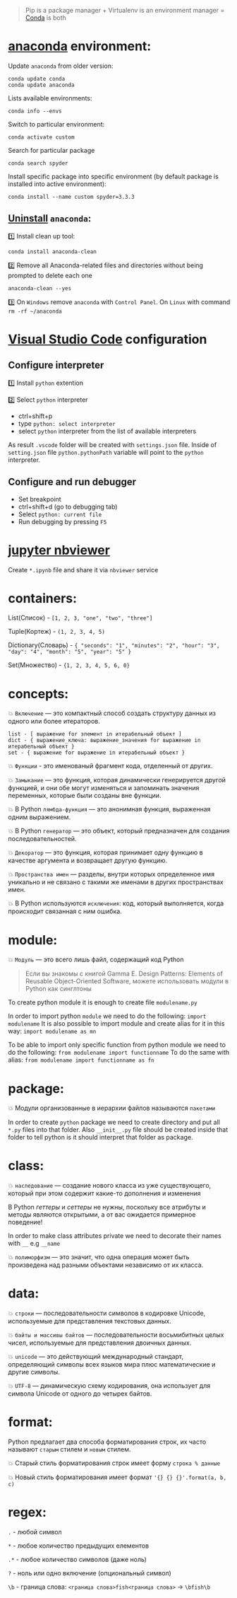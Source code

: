 > Pip is a package manager + Virtualenv is an environment manager = [Conda](https://conda.io/en/latest/) is both

# [anaconda](https://www.anaconda.com/) environment:

Update `anaconda` from older version:
```
conda update conda
conda update anaconda
```

Lists available environments:

```
conda info --envs
```

Switch to particular environment:

```
conda activate custom
```

Search for particular package

```
conda search spyder
```

Install specific package into specific environment (by default package is installed into active environment):

```
conda install --name custom spyder=3.3.3
```

## [Uninstall](https://docs.anaconda.com/anaconda/install/uninstall/) `anaconda`:

:one:
Install clean up tool:
```
conda install anaconda-clean
```

:two:
Remove all Anaconda-related files and directories without being prompted to delete each one
```
anaconda-clean --yes
```

:three:
On `Windows` remove `anaconda` with `Control Panel`. On `Linux` with command `rm -rf ~/anaconda`

# [Visual Studio Code](https://code.visualstudio.com/docs/python/python-tutorial#_prerequisites) configuration

## Configure interpreter

:one: Install `python` extention

:two: Select `python` interpreter
- ctrl+shift+p
- type `python: select interpreter`
- select `python` interpreter from the list of available interpreters

As result `.vscode` folder will be created with `settings.json` file.  Inside of `setting.json` file `python.pythonPath` variable will point to the `python` interpreter.

## Configure and run debugger

- Set breakpoint
- ctrl+shift+d (go to debugging tab)
- Select `python: current file`
- Run debugging by pressing `F5`

# [jupyter nbviewer](https://nbviewer.jupyter.org/)

Create `*.ipynb` file and share it via `nbviewer` service

# containers:

List(Список) - `[1, 2, 3, "one", "two", "three"]`

Tuple(Кортеж) - `(1, 2, 3, 4, 5)`

Dictionary(Словарь) - `{ "seconds": "1", "minutes": "2", "hour": "3", "day": "4", "month": "5", "year": "5" }`

Set(Множество) - `{1, 2, 3, 4, 5, 6, 0}`

# concepts:

:boom: `Включение` — это компактный способ создать структуру данных из одного или более итераторов.

```
list - [ выражение for элемент in итерабельный объект ]
dict - { выражение_ключа: выражение_значения for выражение in итерабельный объект }
set - { выражение for выражение in итерабельный объект }
```

:boom: `Функции` - это именованый фрагмент кода, отделенный от других.

:boom: `Замыкание` — это функция, которая динамически генерируется другой функцией, и они обе могут изменяться и запоминать значения переменных, которые были созданы вне функции.

:boom: В Python `лямбда-функция` — это анонимная функция, выраженная одним выражением.

:boom: В Python `генератор` — это объект, который предназначен для создания последовательностей.

:boom: `Декоратор` — это функция, которая принимает одну функцию в качестве аргумента и возвращает другую функцию.

:boom: `Пространства имен` — разделы, внутри которых определенное имя уникально и не связано с такими же именами в других пространствах имен.

:boom: В Python используются `исключения`: код, который выполняется, когда происходит связанная с ним ошибка.


# module:

:boom: `Модуль` — это всего лишь файл, содержащий код Python

> Eсли вы знакомы с книгой Gamma E. Design Patterns: Elements of Reusable Object-Oriented Software, можете использовать модули в Python как синглтоны

To create python module it is enough to create file `modulename.py`

In order to import python `module` we need to do the following: `import modulename`
It is also possible to import module and create alias for it in this way: `import modulename as mn`

To be able to import only specific function from python module we need to do the following: `from modulename import functionname`
To do the same with alias: `from modulename import functionname as fn`

# package:

:boom: Модули организованные в иерархии файлов называются `пакетами`

In order to create `python` package we need to create directory and put all `*.py` files into that folder. Also `__init__.py` file should be created inside that folder to tell python is it should interpret that folder as package.

# class:
:boom: `наследование` — создание нового класса из уже существующего, который при этом содержит какие-то дополнения и изменения

В Python *геттеры* и *сеттеры* не нужны, поскольку все атрибуты и методы являются открытыми, а от вас ожидается примерное поведение!

In order to make class attributes private we need to decorate their names with `__` e.g `__name`

:boom: `полиморфизм` — это значит, что одна операция может быть произведена над разными объектами независимо от их класса.

# data:
:boom: `cтроки` — последовательности символов в кодировке Unicode, используемые для представления текстовых данных.

:boom: `байты и массивы байтов` — последовательности восьмибитных целых чисел, используемые для представления двоичных данных.

:boom: `unicode` — это действующий международный стандарт, определяющий символы всех языков мира плюс математические и другие символы.

:boom: `UTF-8` — динамическую схему кодирования, oна использует для символа Unicode от одного до четырех байтов.

# format:

Python предлагает два способа форматирования строк, их часто называют `старым` стилем и `новым` стилем.

:boom: Старый стиль форматирования строк имеет форму `строка % данные`

:boom: Новый стиль форматирования имеет формат `'{} {} {}'.format(a, b, c)`

# regex:

`.` - любой символ

`*` - любое количество предыдущих елементов

`.*` - любое количество символов (даже ноль)

`?` - ноль или одно включение (опциональный символ)

`\b` - граница слова: `<граница слова>fish<граница слова>` -> `\bfish\b`
